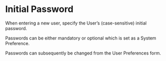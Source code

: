 # Initial Password

When entering a new user, specify the User’s (case-sensitive) initial
password.

Passwords can be either mandatory or optional which is set as a System
Preference.

Passwords can subsequently be changed from the User Preferences form.
